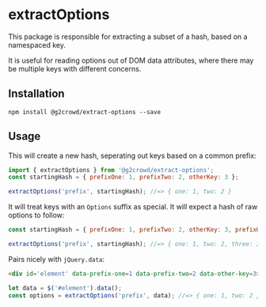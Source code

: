 # extractOptions

This package is responsible for extracting a subset of a hash, based on a namespaced key.

It is useful for reading options out of DOM data attributes, where there may be multiple keys
with different concerns.

## Installation

    npm install @g2crowd/extract-options --save

## Usage

This will create a new hash, seperating out keys based on a common prefix:

```javascript
import { extractOptions } from '@g2crowd/extract-options';
const startingHash = { prefixOne: 1, prefixTwo: 2, otherKey: 3 };

extractOptions('prefix', startingHash); //=> { one: 1, two: 2 }
```

It will treat keys with an `Options` suffix as special. It will expect a hash of raw options to follow:

```javascript
const startingHash = { prefixOne: 1, prefixTwo: 2, otherKey: 3, prefixOptions: { three: 3 } };

extractOptions('prefix', startingHash); //=> { one: 1, two: 2, three: 3 }
```

Pairs nicely with `jQuery.data`:

```html
<div id='element' data-prefix-one=1 data-prefix-two=2 data-other-key=3></div>
```

```javascript
let data = $('#element').data();
const options = extractOptions('prefix', data); //=> { one: 1, two: 2 }
```
